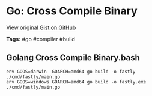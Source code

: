 # Go: Cross Compile Binary 

[View original Gist on GitHub](https://gist.github.com/Integralist/f21d57a8fcada8d4c2ac79bece4337b4)

**Tags:** #go #compiler #build

## Golang Cross Compile Binary.bash

```shell
env GOOS=darwin  GOARCH=amd64 go build -o fastly     ./cmd/fastly/main.go
env GOOS=windows GOARCH=amd64 go build -o fastly.exe ./cmd/fastly/main.go
```

